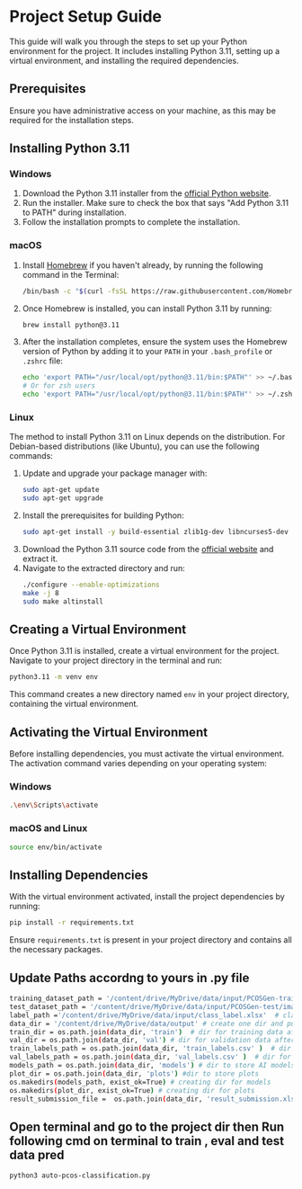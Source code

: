 
# Project Setup Guide

This guide will walk you through the steps to set up your Python environment for the project. It includes installing Python 3.11, setting up a virtual environment, and installing the required dependencies.

## Prerequisites

Ensure you have administrative access on your machine, as this may be required for the installation steps.

## Installing Python 3.11

### Windows

1. Download the Python 3.11 installer from the [official Python website](https://www.python.org/downloads/).
2. Run the installer. Make sure to check the box that says "Add Python 3.11 to PATH" during installation.
3. Follow the installation prompts to complete the installation.

### macOS

1. Install [Homebrew](https://brew.sh/) if you haven't already, by running the following command in the Terminal:
   ```sh
   /bin/bash -c "$(curl -fsSL https://raw.githubusercontent.com/Homebrew/install/HEAD/install.sh)"
   ```
2. Once Homebrew is installed, you can install Python 3.11 by running:
   ```sh
   brew install python@3.11
   ```
3. After the installation completes, ensure the system uses the Homebrew version of Python by adding it to your `PATH` in your `.bash_profile` or `.zshrc` file:
   ```sh
   echo 'export PATH="/usr/local/opt/python@3.11/bin:$PATH"' >> ~/.bash_profile
   # Or for zsh users
   echo 'export PATH="/usr/local/opt/python@3.11/bin:$PATH"' >> ~/.zshrc
   ```

### Linux

The method to install Python 3.11 on Linux depends on the distribution. For Debian-based distributions (like Ubuntu), you can use the following commands:

1. Update and upgrade your package manager with:
   ```sh
   sudo apt-get update
   sudo apt-get upgrade
   ```
2. Install the prerequisites for building Python:
   ```sh
   sudo apt-get install -y build-essential zlib1g-dev libncurses5-dev libgdbm-dev libnss3-dev libssl-dev libreadline-dev libffi-dev
   ```
3. Download the Python 3.11 source code from the [official website](https://www.python.org/downloads/source/) and extract it.
4. Navigate to the extracted directory and run:
   ```sh
   ./configure --enable-optimizations
   make -j 8
   sudo make altinstall
   ```

## Creating a Virtual Environment

Once Python 3.11 is installed, create a virtual environment for the project. Navigate to your project directory in the terminal and run:

```sh
python3.11 -m venv env
```

This command creates a new directory named `env` in your project directory, containing the virtual environment.

## Activating the Virtual Environment

Before installing dependencies, you must activate the virtual environment. The activation command varies depending on your operating system:

### Windows

```sh
.\env\Scripts\activate
```

### macOS and Linux

```sh
source env/bin/activate
```

## Installing Dependencies

With the virtual environment activated, install the project dependencies by running:

```sh
pip install -r requirements.txt
```

Ensure `requirements.txt` is present in your project directory and contains all the necessary packages.

## Update Paths accordng to yours in .py file

```sh
training_dataset_path = '/content/drive/MyDrive/data/input/PCOSGen-train'   # DIR FOR first data provided by misahub
test_dataset_path = '/content/drive/MyDrive/data/input/PCOSGen-test/images/' # test data dir
label_path ='/content/drive/MyDrive/data/input/class_label.xlsx'  # class label for provided data
data_dir = '/content/drive/MyDrive/data/output' # create one dir and put path here for storing intermediet result and final results
train_dir = os.path.join(data_dir, 'train')  # dir for training data after spliting given data into 80%:20% ratio , test data 80%
val_dir = os.path.join(data_dir, 'val') # dir for validation data after spliting given data into 80%:20% ratio , test data 80%
train_labels_path = os.path.join(data_dir, 'train_labels.csv' )  # dir for training data label after spliting given data into 80%:20% ratio , test data 80%
val_labels_path = os.path.join(data_dir, 'val_labels.csv' )  # dir for validation data label after spliting given data into 80%:20% ratio , test data 20%
models_path = os.path.join(data_dir, 'models') # dir to store AI models
plot_dir = os.path.join(data_dir, 'plots') #dir to store plots
os.makedirs(models_path, exist_ok=True) # creating dir for models
os.makedirs(plot_dir, exist_ok=True) # creating dir for plots
result_submission_file =  os.path.join(data_dir, 'result_submission.xlsx' ) # path to store final result for test data

```

## Open terminal and go to the project dir then Run following cmd on terminal to train , eval and test data pred


```sh
python3 auto-pcos-classification.py
```